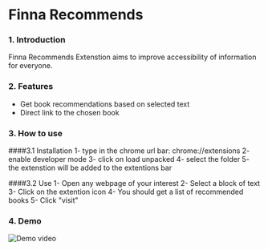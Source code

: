 # Finna Recommends

### 1. Introduction

Finna Recommends Extenstion aims to improve accessibility of information for everyone.

### 2. Features

- Get book recommendations based on selected text
- Direct link to the chosen book

### 3. How to use

####3.1 Installation
1- type in the chrome url bar: chrome://extensions
2- enable developer mode
3- click on load unpacked
4- select the folder
5- the extenstion will be added to the extentions bar

####3.2 Use
1- Open any webpage of your interest
2- Select a block of text
3- Click on the extention icon
4- You should get a list of recommended books
5- Click "visit"

### 4. Demo

![Demo video](finna-demo.gif)
